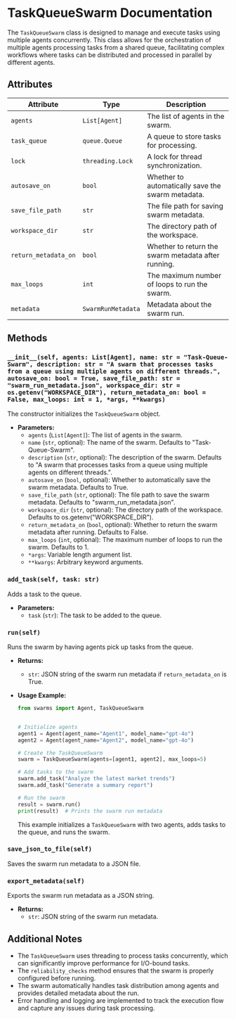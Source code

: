# TaskQueueSwarm Documentation

The `TaskQueueSwarm` class is designed to manage and execute tasks using multiple agents concurrently. This class allows for the orchestration of multiple agents processing tasks from a shared queue, facilitating complex workflows where tasks can be distributed and processed in parallel by different agents.

## Attributes

| Attribute | Type | Description |
|-----------|------|-------------|
| `agents` | `List[Agent]` | The list of agents in the swarm. |
| `task_queue` | `queue.Queue` | A queue to store tasks for processing. |
| `lock` | `threading.Lock` | A lock for thread synchronization. |
| `autosave_on` | `bool` | Whether to automatically save the swarm metadata. |
| `save_file_path` | `str` | The file path for saving swarm metadata. |
| `workspace_dir` | `str` | The directory path of the workspace. |
| `return_metadata_on` | `bool` | Whether to return the swarm metadata after running. |
| `max_loops` | `int` | The maximum number of loops to run the swarm. |
| `metadata` | `SwarmRunMetadata` | Metadata about the swarm run. |

## Methods

### `__init__(self, agents: List[Agent], name: str = "Task-Queue-Swarm", description: str = "A swarm that processes tasks from a queue using multiple agents on different threads.", autosave_on: bool = True, save_file_path: str = "swarm_run_metadata.json", workspace_dir: str = os.getenv("WORKSPACE_DIR"), return_metadata_on: bool = False, max_loops: int = 1, *args, **kwargs)`

The constructor initializes the `TaskQueueSwarm` object.

- **Parameters:**
  - `agents` (`List[Agent]`): The list of agents in the swarm.
  - `name` (`str`, optional): The name of the swarm. Defaults to "Task-Queue-Swarm".
  - `description` (`str`, optional): The description of the swarm. Defaults to "A swarm that processes tasks from a queue using multiple agents on different threads.".
  - `autosave_on` (`bool`, optional): Whether to automatically save the swarm metadata. Defaults to True.
  - `save_file_path` (`str`, optional): The file path to save the swarm metadata. Defaults to "swarm_run_metadata.json".
  - `workspace_dir` (`str`, optional): The directory path of the workspace. Defaults to os.getenv("WORKSPACE_DIR").
  - `return_metadata_on` (`bool`, optional): Whether to return the swarm metadata after running. Defaults to False.
  - `max_loops` (`int`, optional): The maximum number of loops to run the swarm. Defaults to 1.
  - `*args`: Variable length argument list.
  - `**kwargs`: Arbitrary keyword arguments.

### `add_task(self, task: str)`

Adds a task to the queue.

- **Parameters:**
  - `task` (`str`): The task to be added to the queue.

### `run(self)`

Runs the swarm by having agents pick up tasks from the queue.

- **Returns:**
  - `str`: JSON string of the swarm run metadata if `return_metadata_on` is True.

- **Usage Example:**
  ```python
  from swarms import Agent, TaskQueueSwarm


  # Initialize agents
  agent1 = Agent(agent_name="Agent1", model_name="gpt-4o")
  agent2 = Agent(agent_name="Agent2", model_name="gpt-4o")

  # Create the TaskQueueSwarm
  swarm = TaskQueueSwarm(agents=[agent1, agent2], max_loops=5)

  # Add tasks to the swarm
  swarm.add_task("Analyze the latest market trends")
  swarm.add_task("Generate a summary report")

  # Run the swarm
  result = swarm.run()
  print(result)  # Prints the swarm run metadata
  ```

  This example initializes a `TaskQueueSwarm` with two agents, adds tasks to the queue, and runs the swarm.

### `save_json_to_file(self)`

Saves the swarm run metadata to a JSON file.

### `export_metadata(self)`

Exports the swarm run metadata as a JSON string.

- **Returns:**
  - `str`: JSON string of the swarm run metadata.

## Additional Notes

- The `TaskQueueSwarm` uses threading to process tasks concurrently, which can significantly improve performance for I/O-bound tasks.
- The `reliability_checks` method ensures that the swarm is properly configured before running.
- The swarm automatically handles task distribution among agents and provides detailed metadata about the run.
- Error handling and logging are implemented to track the execution flow and capture any issues during task processing.
